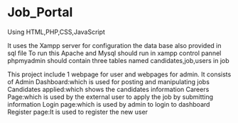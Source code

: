 # Job_Portal
Using HTML,PHP,CSS,JavaScript

It uses the Xampp server for configuration 
the data base also provided in sql file 
To run this Apache and Mysql should run in xampp control pannel 
phpmyadmin should contain three tables named candidates,job,users in job

This project include 1 webpage for user and webpages for admin.
It consists of 
Admin Dashboard:which is used for posting and manipulating jobs 
Candidates applied:which shows the candidates information 
Careers Page:which is used by the external user to apply the job by submitting information 
Login page:which is used by admin to login to dashboard 
Register page:It is used to register the new user
